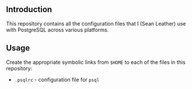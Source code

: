 Introduction
------------

This repository contains all the configuration files that I (Sean Leather) use
with PostgreSQL across various platforms.

Usage
-----

Create the appropriate symbolic links from `$HOME` to each of the files in this
repository:

* `.psqlrc` - configuration file for `psql`
